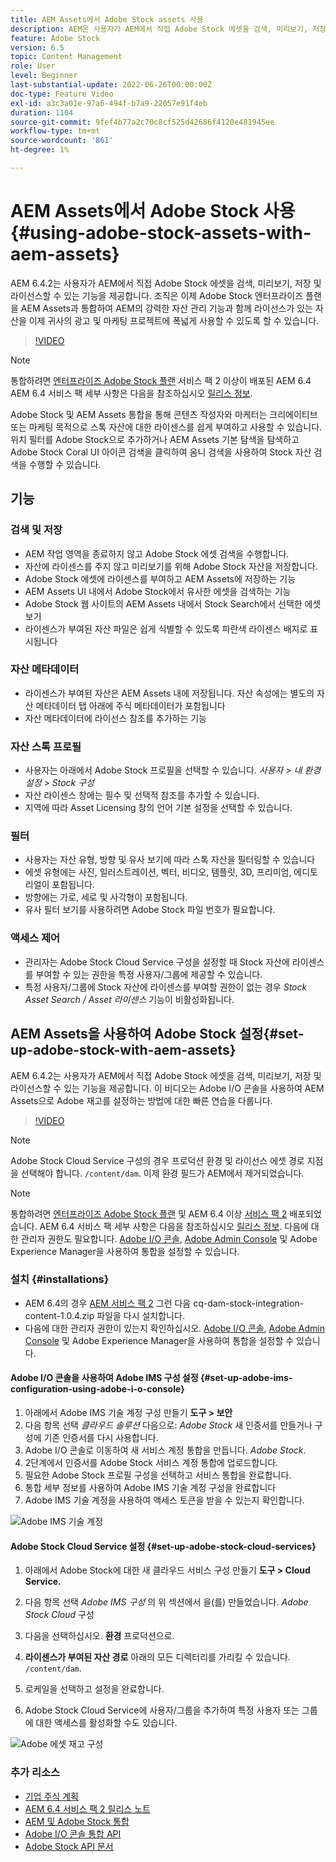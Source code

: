 ```yaml
---
title: AEM Assets에서 Adobe Stock assets 사용
description: AEM은 사용자가 AEM에서 직접 Adobe Stock 에셋을 검색, 미리보기, 저장 및 라이선스를 제공할 수 있습니다. 조직은 이제 Adobe Stock 엔터프라이즈 플랜을 AEM Assets과 통합하여 AEM의 강력한 자산 관리 기능과 함께 라이선스가 있는 자산을 이제 귀사의 광고 및 마케팅 프로젝트에 폭넓게 사용할 수 있도록 할 수 있습니다.
feature: Adobe Stock
version: 6.5
topic: Content Management
role: User
level: Beginner
last-substantial-update: 2022-06-26T00:00:00Z
doc-type: Feature Video
exl-id: a3c3a01e-97a6-494f-b7a9-22057e91f4eb
duration: 1104
source-git-commit: 9fef4b77a2c70c8cf525d42686f4120e481945ee
workflow-type: tm+mt
source-wordcount: '861'
ht-degree: 1%

---
```


# AEM Assets에서 Adobe Stock 사용{#using-adobe-stock-assets-with-aem-assets}

AEM 6.4.2는 사용자가 AEM에서 직접 Adobe Stock 에셋을 검색, 미리보기, 저장 및 라이선스할 수 있는 기능을 제공합니다. 조직은 이제 Adobe Stock 엔터프라이즈 플랜을 AEM Assets과 통합하여 AEM의 강력한 자산 관리 기능과 함께 라이선스가 있는 자산을 이제 귀사의 광고 및 마케팅 프로젝트에 폭넓게 사용할 수 있도록 할 수 있습니다.

>[!VIDEO](https://video.tv.adobe.com/v/24678?quality=12&learn=on)

>[!NOTE]
>
>통합하려면 [엔터프라이즈 Adobe Stock 플랜](https://landing.adobe.com/en/na/products/creative-cloud/ctir-4625-stock-for-enterprise/index.html) 서비스 팩 2 이상이 배포된 AEM 6.4 AEM 6.4 서비스 팩 세부 사항은 다음을 참조하십시오 [릴리스 정보](https://helpx.adobe.com/kr/experience-manager/6-4/release-notes/sp-release-notes.html).

Adobe Stock 및 AEM Assets 통합을 통해 콘텐츠 작성자와 마케터는 크리에이티브 또는 마케팅 목적으로 스톡 자산에 대한 라이센스를 쉽게 부여하고 사용할 수 있습니다. 위치 필터를 Adobe Stock으로 추가하거나 AEM Assets 기본 탐색을 탐색하고 Adobe Stock Coral UI 아이콘 검색을 클릭하여 옴니 검색을 사용하여 Stock 자산 검색을 수행할 수 있습니다.

## 기능

### 검색 및 저장

* AEM 작업 영역을 종료하지 않고 Adobe Stock 에셋 검색을 수행합니다.
* 자산에 라이센스를 주지 않고 미리보기를 위해 Adobe Stock 자산을 저장합니다.
* Adobe Stock 에셋에 라이센스를 부여하고 AEM Assets에 저장하는 기능
* AEM Assets UI 내에서 Adobe Stock에서 유사한 에셋을 검색하는 기능
* Adobe Stock 웹 사이트의 AEM Assets 내에서 Stock Search에서 선택한 에셋 보기
* 라이센스가 부여된 자산 파일은 쉽게 식별할 수 있도록 파란색 라이센스 배지로 표시됩니다

### 자산 메타데이터

* 라이센스가 부여된 자산은 AEM Assets 내에 저장됩니다. 자산 속성에는 별도의 자산 메타데이터 탭 아래에 주식 메타데이터가 포함됩니다
* 자산 메타데이터에 라이선스 참조를 추가하는 기능

### 자산 스톡 프로필

* 사용자는 아래에서 Adobe Stock 프로필을 선택할 수 있습니다. *사용자 > 내 환경 설정 > Stock 구성*
* 자산 라이센스 창에는 필수 및 선택적 참조를 추가할 수 있습니다.
* 지역에 따라 Asset Licensing 창의 언어 기본 설정을 선택할 수 있습니다.

### 필터

* 사용자는 자산 유형, 방향 및 유사 보기에 따라 스톡 자산을 필터링할 수 있습니다
* 에셋 유형에는 사진, 일러스트레이션, 벡터, 비디오, 템플릿, 3D, 프리미엄, 에디토리얼이 포함됩니다.
* 방향에는 가로, 세로 및 사각형이 포함됩니다.
* 유사 필터 보기를 사용하려면 Adobe Stock 파일 번호가 필요합니다.

### 액세스 제어

* 관리자는 Adobe Stock Cloud Service 구성을 설정할 때 Stock 자산에 라이센스를 부여할 수 있는 권한을 특정 사용자/그룹에 제공할 수 있습니다.
* 특정 사용자/그룹에 Stock 자산에 라이센스를 부여할 권한이 없는 경우 *Stock Asset Search / Asset 라이센스* 기능이 비활성화됩니다.

## AEM Assets을 사용하여 Adobe Stock 설정{#set-up-adobe-stock-with-aem-assets}

AEM 6.4.2는 사용자가 AEM에서 직접 Adobe Stock 에셋을 검색, 미리보기, 저장 및 라이선스할 수 있는 기능을 제공합니다. 이 비디오는 Adobe I/O 콘솔을 사용하여 AEM Assets으로 Adobe 재고를 설정하는 방법에 대한 빠른 연습을 다룹니다.

>[!VIDEO](https://video.tv.adobe.com/v/25043?quality=12&learn=on)

>[!NOTE]
>
>Adobe Stock Cloud Service 구성의 경우 프로덕션 환경 및 라이선스 에셋 경로 지점을 선택해야 합니다. `/content/dam`. 이제 환경 필드가 AEM에서 제거되었습니다.

>[!NOTE]
>
>통합하려면 [엔터프라이즈 Adobe Stock 플랜](https://landing.adobe.com/en/na/products/creative-cloud/ctir-4625-stock-for-enterprise/index.html) 및 AEM 6.4 이상 [서비스 팩 2](https://experience.adobe.com/#/downloads/content/software-distribution/en/aem.html?fulltext=AEM*+6*+4*+Service*+Pack*&amp;2_group.propertyvalues.property=입니다.%2Fjcr%3Acontent%2Fmetadata%2Fdc%3Aversion&amp;2_group.propertyvalues.operation=equals&amp;2_group.propertyvalues.0_values=target-version%3Aaem%2F6-4&amp;3_group.propertyvalues.property=.%2Fjcr%3Acontent%2Fmetadata%2Fdc%3AsoftwareType&amp;3_group.propertyvalues.operation=equals&amp;3_group.propertyvalues.0_values=software-type%3Aservice-and-cumulative-fix&amp;orderby=%40jcr%3Acontent%2Fmetadata%2Fdc%3Atitle&amp;orderby.sort=asc&amp;layout=list&amp;p.offset=0&amp;p.limit=24) 배포되었습니다. AEM 6.4 서비스 팩 세부 사항은 다음을 참조하십시오 [릴리스 정보](https://helpx.adobe.com/kr/experience-manager/6-4/release-notes/sp-release-notes.html). 다음에 대한 관리자 권한도 필요합니다. [Adobe I/O 콘솔](https://console.adobe.io/), [Adobe Admin Console](https://adminconsole.adobe.com/) 및 Adobe Experience Manager을 사용하여 통합을 설정할 수 있습니다.

### 설치 {#installations}

* AEM 6.4의 경우 [AEM 서비스 팩 2](https://experience.adobe.com/#/downloads/content/software-distribution/en/aem.html?fulltext=AEM*+6*+4*+Service*+Pack*&amp;2_group.propertyvalues.property=입니다.%2Fjcr%3Acontent%2Fmetadata%2Fdc%3Aversion&amp;2_group.propertyvalues.operation=equals&amp;2_group.propertyvalues.0_values=target-version%3Aaem%2F6-4&amp;3_group.propertyvalues.property=.%2Fjcr%3Acontent%2Fmetadata%2Fdc%3AsoftwareType&amp;3_group.propertyvalues.operation=equals&amp;3_group.propertyvalues.0_values=software-type%3Aservice-and-cumulative-fix&amp;orderby=%40jcr%3Acontent%2Fmetadata%2Fdc%3Atitle&amp;orderby.sort=asc&amp;layout=list&amp;p.offset=0&amp;p.limit=24) 그런 다음 cq-dam-stock-integration-content-1.0.4.zip 파일을 다시 설치합니다.
* 다음에 대한 관리자 권한이 있는지 확인하십시오. [Adobe I/O 콘솔](https://console.adobe.io/), [Adobe Admin Console](https://adminconsole.adobe.com/) 및 Adobe Experience Manager을 사용하여 통합을 설정할 수 있습니다.

#### Adobe I/O 콘솔을 사용하여 Adobe IMS 구성 설정 {#set-up-adobe-ims-configuration-using-adobe-i-o-console}

1. 아래에서 Adobe IMS 기술 계정 구성 만들기 **도구 > 보안**
2. 다음 항목 선택 *클라우드 솔루션* 다음으로: *Adobe Stock* 새 인증서를 만들거나 구성에 기존 인증서를 다시 사용합니다.
3. Adobe I/O 콘솔로 이동하여 새 서비스 계정 통합을 만듭니다. *Adobe Stock*.
4. 2단계에서 인증서를 Adobe Stock 서비스 계정 통합에 업로드합니다.
5. 필요한 Adobe Stock 프로필 구성을 선택하고 서비스 통합을 완료합니다.
6. 통합 세부 정보를 사용하여 Adobe IMS 기술 계정 구성을 완료합니다
7. Adobe IMS 기술 계정을 사용하여 액세스 토큰을 받을 수 있는지 확인합니다.

![Adobe IMS 기술 계정](assets/screen_shot_2018-10-22at12219pm.png)

#### Adobe Stock Cloud Service 설정 {#set-up-adobe-stock-cloud-services}

1. 아래에서 Adobe Stock에 대한 새 클라우드 서비스 구성 만들기 **도구 > Cloud Service.**
2. 다음 항목 선택 *Adobe IMS 구성* 의 위 섹션에서 을(를) 만들었습니다. *Adobe Stock Cloud* 구성

3. 다음을 선택하십시오. **환경** 프로덕션으로.
4. **라이센스가 부여된 자산 경로** 아래의 모든 디렉터리를 가리킬 수 있습니다. `/content/dam`.
5. 로케일을 선택하고 설정을 완료합니다.
6. Adobe Stock Cloud Service에 사용자/그룹을 추가하여 특정 사용자 또는 그룹에 대한 액세스를 활성화할 수도 있습니다.

![Adobe 에셋 재고 구성](assets/screen_shot_2018-10-22at12425pm.png)

### 추가 리소스

* [기업 주식 계획](https://landing.adobe.com/en/na/products/creative-cloud/ctir-4625-stock-for-enterprise/index.html)
* [AEM 6.4 서비스 팩 2 릴리스 노트](https://experienceleague.adobe.com/docs/experience-manager-65/release-notes/release-notes.html)
* [AEM 및 Adobe Stock 통합](https://experienceleague.adobe.com/docs/experience-manager-65/assets/using/aem-assets-adobe-stock.html)
* [Adobe I/O 콘솔 통합 API](https://www.adobe.io/apis/cloudplatform/console/authentication/gettingstarted.html)
* [Adobe Stock API 문서](https://www.adobe.io/apis/creativecloud/stock/docs.html)
